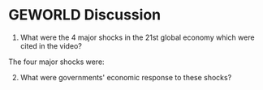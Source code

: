 # GEWORLD Discussion

1. What were the 4 major shocks in the 21st global economy which were cited in the video?
  
  The four major shocks were:

2. What were governments' economic response to these shocks?
